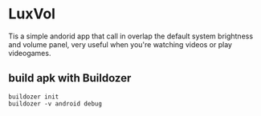 # LuxVol
Tis a simple andorid app that call in overlap the default system brightness and volume panel, very useful when you're watching videos or play videogames.

## build apk with Buildozer
```
buildozer init
buildozer -v android debug
```
